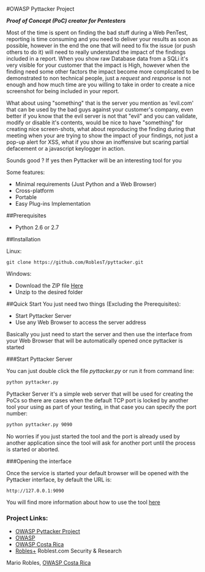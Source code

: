 #OWASP Pyttacker Project

_**Proof of Concept (PoC) creator for Pentesters**_

Most of the time is spent on finding the bad stuff during a Web PenTest, reporting is time consuming and you need to deliver your results as soon as possible, however in the end the one that will need to fix the issue (or push others to do it) will need to really understand the impact of the findings included in a report.
When you show raw Database data from a SQLi it's very visible for your customer that the impact is High, however when the finding need some other factors the impact become more complicated to be demonstrated to non technical people, just a _request_ and _response_ is not enough and how much time are you willing to take in order to create a nice screenshot for being included in your report.

What about using "something" that is the server you mention as 'evil.com' that can be used by the bad guys against your customer's company, even better if you know that the evil server is not that "evil" and you can validate, modify or disable it's contents, would be nice to have "something" for creating nice screen-shots, what about reproducing the finding during that meeting when your are trying to show the impact of your findings, not just a pop-up alert for XSS, what if you show an inoffensive but scaring partial defacement or a javascript keylogger in action.

Sounds good ? If yes then Pyttacker will be an interesting tool for you

Some features:

 * Minimal requirements (Just Python and a Web Browser)
 * Cross-platform
 * Portable
 * Easy Plug-ins Implementation

##Prerequisites
 * Python 2.6 or 2.7

##Installation

Linux:
```
git clone https://github.com/RoblesT/pyttacker.git
```
Windows:

* Download the ZIP file [Here](https://github.com/RoblesT/pyttacker/archive/master.zip)
* Unzip to the desired folder

##Quick Start
You just need two things (Excluding the Prerequisites):

* Start Pyttacker Server
* Use any Web Browser to access the server address

Basically you just need to start the server and then use the interface from your Web Browser that will be automatically opened once pyttacker is started

###Start Pyttacker Server

You can just double click the file _pyttacker.py_ or run it from command line:

```bash
python pyttacker.py
```
Pyttacker Server it's a simple web server that will be used for creating the PoCs so there are cases when the default TCP port  is locked by another tool your using as part of your testing, in that case you can specify the port number:
```bash
python pyttacker.py 9090
```
No worries if you just started the tool and the port is already used by another application since the tool will ask for another port until the process is started or aborted.

###Opening the interface

Once the service is started your default browser will be opened with the Pyttacker interface, by default the URL is:
```
http://127.0.0.1:9090
```

You will find more information about how to use the tool [here](https://github.com/roblest/pyttacker/wiki)
### Project Links:

 * [OWASP Pyttacker Project](https://github.com/roblest/pyttacker)
 * [OWASP](https://www.owasp.org)
 * [OWASP Costa Rica](https://www.owasp.org/index.php/Costa_Rica)
 * [Robles+](https://www.roblest.com) Roblest.com Security & Research


Mario Robles, [OWASP Costa Rica](https://www.owasp.org/index.php/Costa_Rica)
